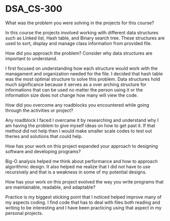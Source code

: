 # DSA_CS-300

What was the problem you were solving in the projects for this course?

In this course the projects involved working with different data structures such as Linked list, Hash table, and Binary search tree. These structures are used to sort, display and manage class information from provided file.

How did you approach the problem? Consider why data structures are important to understand.

I first focused on understanding how each structure would work with the managament and organization needed for the file. I decided that hash table was the most optimal structure to solve this problem. Data structures hold much significance because it serves as a over arching structure for informations that can be used no matter the person using it or the information size does not change how many will view the code.

How did you overcome any roadblocks you encountered while going through the activities or project?

Any roadblock I faced I overcame it by researching and understand why I am having the problem to give myself ideas on how to get past it. If that method did not help then I would make smaller scale codes to test out theries and solutions that could help.

How has your work on this project expanded your approach to designing software and developing programs?

Big-O analysis helped me think about performance and how to approach algorithmic design. It also helped me realize that I 
did not have to use recursively and that is a weakness in some of my potential designs.

How has your work on this project evolved the way you write programs that are maintainable, readable, and adaptable?

Practice is my biggest sticking point that I noticed helped improve many of my aspects coding. I find code that has to deal with files both reading and writing to be interesting and I have been practicing using that aspect in my personal projects.
